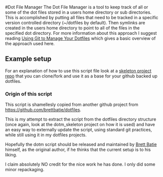 #Dot File Manager
The Dot File Manager is a tool to keep track of all or some of the dot files stored in a users home directory or sub directories. This is accomplished by putting all files that need to be tracked in a specific version controlled directory (~/dotfiles by default). Then symlinks are created in the users home directory to point to all of the files in the specified dot directory. For more information about this approach I suggest reading [Using Git to Manage Your Dotfiles](http://blog.smalleycreative.com/tutorials/using-git-and-github-to-manage-your-dotfiles/) which gives a basic overview of the approach used here.


## Example setup
For an explanation of how to use this script file look at a [skeleton project repo](https://github.com/stratosgear/dotm_skeleton) that you can clone/fork and use it as a base for your github backed up dotfiles.

### Origin of this script
This script is shamellesly copied from another github project from https://github.com/brettbatie/dotfiles.

This is my attempt to extract the script from the dotfiles directory structure (once again, look at the dotm_skeleton project on how it is used) and have an easy way to externally update the script, using standard git practices, while still using it in my dotfiles projects.

Hopefully the dotm script should be released and maintained by [Brett Batie](https://github.com/brettbatie) himself, as the original author, if he thinks that the current setup is to his liking.

I claim absolutely NO credit for the nice work he has done.  I only did some minor repackaging.